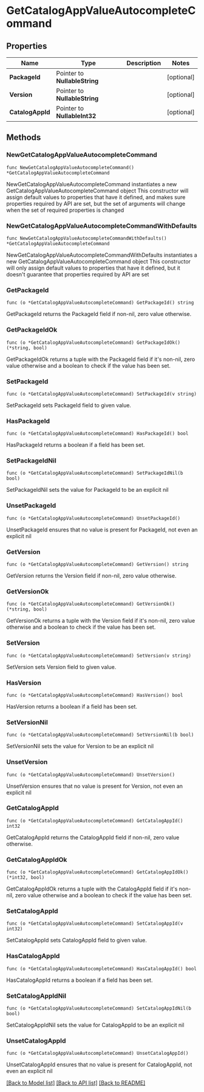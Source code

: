# GetCatalogAppValueAutocompleteCommand

## Properties

Name | Type | Description | Notes
------------ | ------------- | ------------- | -------------
**PackageId** | Pointer to **NullableString** |  | [optional] 
**Version** | Pointer to **NullableString** |  | [optional] 
**CatalogAppId** | Pointer to **NullableInt32** |  | [optional] 

## Methods

### NewGetCatalogAppValueAutocompleteCommand

`func NewGetCatalogAppValueAutocompleteCommand() *GetCatalogAppValueAutocompleteCommand`

NewGetCatalogAppValueAutocompleteCommand instantiates a new GetCatalogAppValueAutocompleteCommand object
This constructor will assign default values to properties that have it defined,
and makes sure properties required by API are set, but the set of arguments
will change when the set of required properties is changed

### NewGetCatalogAppValueAutocompleteCommandWithDefaults

`func NewGetCatalogAppValueAutocompleteCommandWithDefaults() *GetCatalogAppValueAutocompleteCommand`

NewGetCatalogAppValueAutocompleteCommandWithDefaults instantiates a new GetCatalogAppValueAutocompleteCommand object
This constructor will only assign default values to properties that have it defined,
but it doesn't guarantee that properties required by API are set

### GetPackageId

`func (o *GetCatalogAppValueAutocompleteCommand) GetPackageId() string`

GetPackageId returns the PackageId field if non-nil, zero value otherwise.

### GetPackageIdOk

`func (o *GetCatalogAppValueAutocompleteCommand) GetPackageIdOk() (*string, bool)`

GetPackageIdOk returns a tuple with the PackageId field if it's non-nil, zero value otherwise
and a boolean to check if the value has been set.

### SetPackageId

`func (o *GetCatalogAppValueAutocompleteCommand) SetPackageId(v string)`

SetPackageId sets PackageId field to given value.

### HasPackageId

`func (o *GetCatalogAppValueAutocompleteCommand) HasPackageId() bool`

HasPackageId returns a boolean if a field has been set.

### SetPackageIdNil

`func (o *GetCatalogAppValueAutocompleteCommand) SetPackageIdNil(b bool)`

 SetPackageIdNil sets the value for PackageId to be an explicit nil

### UnsetPackageId
`func (o *GetCatalogAppValueAutocompleteCommand) UnsetPackageId()`

UnsetPackageId ensures that no value is present for PackageId, not even an explicit nil
### GetVersion

`func (o *GetCatalogAppValueAutocompleteCommand) GetVersion() string`

GetVersion returns the Version field if non-nil, zero value otherwise.

### GetVersionOk

`func (o *GetCatalogAppValueAutocompleteCommand) GetVersionOk() (*string, bool)`

GetVersionOk returns a tuple with the Version field if it's non-nil, zero value otherwise
and a boolean to check if the value has been set.

### SetVersion

`func (o *GetCatalogAppValueAutocompleteCommand) SetVersion(v string)`

SetVersion sets Version field to given value.

### HasVersion

`func (o *GetCatalogAppValueAutocompleteCommand) HasVersion() bool`

HasVersion returns a boolean if a field has been set.

### SetVersionNil

`func (o *GetCatalogAppValueAutocompleteCommand) SetVersionNil(b bool)`

 SetVersionNil sets the value for Version to be an explicit nil

### UnsetVersion
`func (o *GetCatalogAppValueAutocompleteCommand) UnsetVersion()`

UnsetVersion ensures that no value is present for Version, not even an explicit nil
### GetCatalogAppId

`func (o *GetCatalogAppValueAutocompleteCommand) GetCatalogAppId() int32`

GetCatalogAppId returns the CatalogAppId field if non-nil, zero value otherwise.

### GetCatalogAppIdOk

`func (o *GetCatalogAppValueAutocompleteCommand) GetCatalogAppIdOk() (*int32, bool)`

GetCatalogAppIdOk returns a tuple with the CatalogAppId field if it's non-nil, zero value otherwise
and a boolean to check if the value has been set.

### SetCatalogAppId

`func (o *GetCatalogAppValueAutocompleteCommand) SetCatalogAppId(v int32)`

SetCatalogAppId sets CatalogAppId field to given value.

### HasCatalogAppId

`func (o *GetCatalogAppValueAutocompleteCommand) HasCatalogAppId() bool`

HasCatalogAppId returns a boolean if a field has been set.

### SetCatalogAppIdNil

`func (o *GetCatalogAppValueAutocompleteCommand) SetCatalogAppIdNil(b bool)`

 SetCatalogAppIdNil sets the value for CatalogAppId to be an explicit nil

### UnsetCatalogAppId
`func (o *GetCatalogAppValueAutocompleteCommand) UnsetCatalogAppId()`

UnsetCatalogAppId ensures that no value is present for CatalogAppId, not even an explicit nil

[[Back to Model list]](../README.md#documentation-for-models) [[Back to API list]](../README.md#documentation-for-api-endpoints) [[Back to README]](../README.md)


